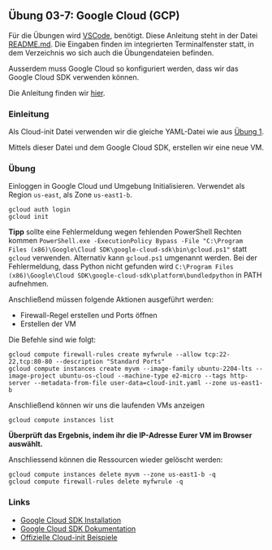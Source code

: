 ## Übung 03-7: Google Cloud (GCP)

Für die Übungen wird [VSCode](https://code.visualstudio.com/), benötigt. Diese Anleitung steht in der Datei [README.md](README.md). Die Eingaben finden im integrierten Terminalfenster statt, in dem Verzeichnis wo sich auch die Übungendateien befinden.

Ausserdem muss Google Cloud so konfiguriert werden, dass wir das Google Cloud SDK verwenden können.

Die Anleitung finden wir [hier](https://cloud.google.com/sdk/docs/install).

### Einleitung

Als Cloud-init Datei verwenden wir die gleiche YAML-Datei wie aus [Übung 1](../01-1-iac/cloud-init-nginx.yaml).

Mittels dieser Datei und dem Google Cloud SDK, erstellen wir eine neue VM.

### Übung

Einloggen in Google Cloud und Umgebung Initialisieren. Verwendet als Region `us-east`, als Zone `us-east1-b`.

    gcloud auth login
    gcloud init

**Tipp** sollte eine Fehlermeldung wegen fehlenden PowerShell Rechten kommen `PowerShell.exe -ExecutionPolicy Bypass -File "C:\Program Files (x86)\Google\Cloud SDK\google-cloud-sdk\bin\gcloud.ps1"` statt `gcloud` verwenden. Alternativ kann `gcloud.ps1` umgenannt werden. Bei der Fehlermeldung, dass Python nicht gefunden wird `C:\Program Files (x86)\Google\Cloud SDK\google-cloud-sdk\platform\bundledpython` in PATH aufnehmen. 

Anschließend müssen folgende Aktionen ausgeführt werden:
* Firewall-Regel erstellen und Ports öffnen
* Erstellen der VM 

Die Befehle sind wie folgt:

    gcloud compute firewall-rules create myfwrule --allow tcp:22-22,tcp:80-80 --description "Standard Ports"
    gcloud compute instances create myvm --image-family ubuntu-2204-lts --image-project ubuntu-os-cloud --machine-type e2-micro --tags http-server --metadata-from-file user-data=cloud-init.yaml --zone us-east1-b

Anschließend können wir uns die laufenden VMs anzeigen

    gcloud compute instances list

**Überprüft das Ergebnis, indem ihr die IP-Adresse Eurer VM im Browser auswählt.**

Anschliessend können die Ressourcen wieder gelöscht werden:

    gcloud compute instances delete myvm --zone us-east1-b -q
    gcloud compute firewall-rules delete myfwrule -q

### Links

* [Google Cloud SDK Installation](https://cloud.google.com/sdk/docs/install)         
* [Google Cloud SDK Dokumentation](https://cloud.google.com/sdk)
* [Offizielle Cloud-init Beispiele](https://cloudinit.readthedocs.io/en/latest/topics/examples.html)

